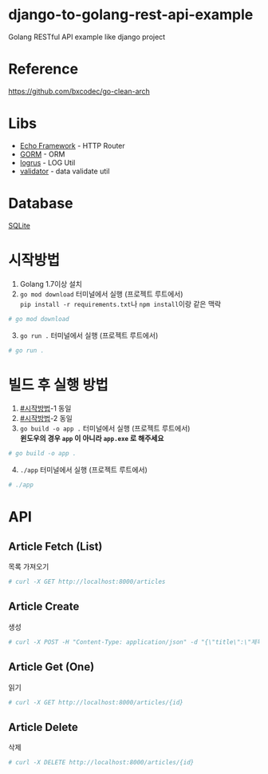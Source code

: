 # django-to-golang-rest-api-example
Golang RESTful API example like django project

# Reference
https://github.com/bxcodec/go-clean-arch

# Libs
- [Echo Framework](https://echo.labstack.com/) - HTTP Router
- [GORM](https://gorm.io/) - ORM
- [logrus](https://github.com/sirupsen/logrus) - LOG Util
- [validator](https://github.com/go-playground/validator) - data validate util

# Database
[SQLite](https://www.sqlite.org/)

# 시작방법
1. Golang 1.7이상 설치
2. `go mod download` 터미널에서 실행 (프로젝트 루트에서)  
`pip install -r requirements.txt`나 `npm install`이랑 같은 맥락
```bash
# go mod download
```
3. `go run .` 터미널에서 실행 (프로젝트 루트에서)
```bash
# go run .
```

# 빌드 후 실행 방법
1. [#시작방법](#시작방법)-1 동일
2. [#시작방법](#시작방법)-2 동일
3. `go build -o app .` 터미널에서 실행 (프로젝트 루트에서)  
**윈도우의 경우 `app` 이 아니라 `app.exe` 로 해주세요**
```bash
# go build -o app .
```
4. `./app` 터미널에서 실행 (프로젝트 루트에서)
```bash
# ./app
```

# API
## Article Fetch (List)
목록 가져오기
```bash
# curl -X GET http://localhost:8000/articles
```

## Article Create
생성
```bash
# curl -X POST -H "Content-Type: application/json" -d "{\"title\":\"제목에 대한 데이터\",\"content\":\"컨텐츠에 대한 데이터\",\"author\":{\"id\":1}}" http://localhost:8000/articles
```

## Article Get (One)
읽기
```bash
# curl -X GET http://localhost:8000/articles/{id}
```

## Article Delete
삭제 
```bash
# curl -X DELETE http://localhost:8000/articles/{id}
```
